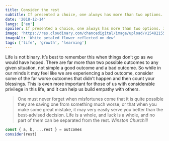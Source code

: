 ```yaml
---
title: Consider the rest
subtitle: If presented a choice, one always has more than two options. If they don't appear on the surface, dig deeper.
date: '2018-12-14'
langs: ['en']
spoiler: If presented a choice, one always has more than two options. If they don't appear on the surface, dig deeper.
image: 'https://res.cloudinary.com/chancedigital/image/upload/v1548215581/chance.tech/images/aaron-burden-267491-unsplash-1568x1176.jpg'
imageAlt: 'White petaled flower reflected on dew'
tags: ['life', 'growth', 'learning']
---
```


Life is not binary. It’s best to remember this when things don’t go as we would have hoped. There are far more than two possible outcomes to any given situation, not simple a good outcome and a bad outcome. So while in our minds it may feel like we are experiencing a bad outcome, consider some of the far worse outcomes that didn’t happen and then count your blessings. This is even more important for those of us with considerable privilege in this life, and it can help us build empathy with others.

> One must never forget when misfortunes come that it is quite possible they are saving one from something much worse; or that when you make some great mistake, it may very easily serve you better than the best-advised decision. Life is a whole, and luck is a whole, and no part of them can be separated from the rest.
> <cite><span>Winston Churchill</span></cite>

```js
const { a, b, ...rest } = outcomes
consider(rest)
```
